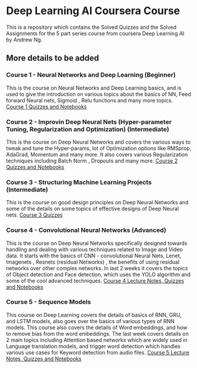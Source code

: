 # Deep Learning AI Coursera Course 
This is a repository which contains the Solved Quizzes and the Solved Assignments for the 5 part series
course from coursera Deep Learning AI by Andrew Ng.


## More details to be added

### Course 1 - Neural Networks and Deep Learning (Beginner)
This is the course on Neural Networks and Deep Learning basics, and is used to give the introduction on various topics about the basics of NN, Feed forward Neural nets, Sigmoid , Relu functions and many more topics.
[Course 1 Quizzes and Notebooks](https://github.com/abhikbanerjee/DeepLearningAI_Coursera/tree/master/Course_1_Neural_Networks_And_Deep_Learning)

### Course 2 - Improvin Deep Neural Nets (Hyper-parameter Tuning, Regularization and Optimization) (Intermediate)
This is the course on Deep Neural Networks and covers the various ways to tweak and tune the Hyper-params, lot of Optimization options like RMSprop, AdaGrad, Momentum and many more. It also covers various Regularization techniques including Batch Norm , Dropouts and many more.
[Course 2 Quizzes and Notebooks](https://github.com/abhikbanerjee/DeepLearningAI_Coursera/tree/master/Course_2_Improving_DNN_Hyperparams_Regularization)

### Course 3 - Structuring Machine Learning Projects (Intermediate)
This is the course on good design principles on Deep Neural Networks and some of the details on some topics of effective designs of Deep Neural nets.
[Course 3 Quizzes](https://github.com/abhikbanerjee/DeepLearningAI_Coursera/tree/master/Course_3_Structuring_ML_projects)

### Course 4 - Convolutional Neural Networks (Advanced)
This is the course on Deep Neural Networks specifically designed towards handling and dealing with various techniques related to Image and Video data. It starts with the basics of CNN - convolutional Neural Nets, Lenet, Imagenets , Resnets (residual Networks) , the benefits of using residual networks over other complex networks. In last 2 weeks it covers the topics of Object detection and Face detection, which uses the YOLO algorithm and some of the cool advanced techniques.
[Course 4 Lecture Notes, Quizzes and Notebooks](https://github.com/abhikbanerjee/DeepLearningAI_Coursera/tree/master/Course_4_Deep_Convolution_Models)

### Course 5 - Sequence Models
This course on Deep Learning covers the details of basics of RNN, GRU, and LSTM models, also goes over the basics of various types of RNN models. This course also covers the details of Word embeddings, and how to remove bias from the word embeddings. The last week covers details on 2 main topics including Attention based networks which are widely used in Language translation models, and trigger word detection which handles various use cases for Keyword detection from audio files.
[Course 5 Lecture Notes, Quizzes and Notebooks](https://github.com/abhikbanerjee/DeepLearningAI_Coursera/tree/master/Course_5_Sequence_Learning)
